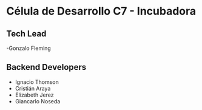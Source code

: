 # Célula de Desarrollo C7 - Incubadora

## Tech Lead

-Gonzalo Fleming

## Backend Developers

- Ignacio Thomson
- Cristián Araya
- Elizabeth Jerez
- Giancarlo Noseda